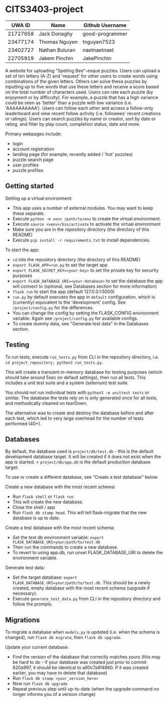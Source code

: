 # CITS3403-project

|UWA ID  |Name          |Github Username|
|--------|--------------|---------------|
|21727658|Jack Donaghy  |good-programmer|
|23477174|Thomas Nguyen |tnguyen7523    |
|23402727|Nathan Buluran|naetnaetnaet   |
|22705919|Jakem Pinchin |JakePinchin    |

A website for uploading "Spelling Bee"-esque puzzles. Users can upload a set of ten letters (A-Z) and 'request' for other users to create words using combinations of the given letters.
Others can solve these puzzles by inputting up to five words that use these letters and receive a score based on the total number of characters used.
Users can rate each puzzle (by enjoyment or by difficulty). For example, a puzzle that has a high variance could be seen as 'better' than a puzzle with low variance (i.e. 'AAAAAAAAAA').
Users can follow each other and access a follow-only leaderboard and view recent follow activity (i.e. followees' recent creations or ratings).
Users can search puzzles by name or creator, sort by date or rating, and filter by play count, completion status, date and more.

Primary webpages include:
- login
- account registration
- landing page (for example, recently added / 'hot' puzzles)
- puzzle search page
- user profiles
- puzzle profiles

## Getting started

Setting up a virtual environment:
- This app uses a number of external modules. You may want to keep these separate.
- Execute `python -m venv /path/to/env` to create the virtual environment.
- Execute `source <venv>/bin/activate` to activate the virtual environment
- Make sure you are in the repository directory (the directory of this README)
- Execute `pip install -r requirements.txt` to install dependencies.

To start the app:

- `cd` into the repository directory (the directory of this README)
- `export FLASK_APP=run.py` to set the target app
- `export FLASK_SECRET_KEY=<your-key>` to set the private key for security purposes
- `export FLASK_DATABASE_URI=<your-database>` to set the database the app will connect to (optional, see Databases section for more information)
- `flask run` to start the app (default 127.0.0.1:5000)
- `run.py` by default executes the app in `default` configuration, which is (currently) equivalent to the 'development' config. See `/project/config.py` for the differences.
- You can change the config by setting the FLASK_CONFIG environment variable. Again see `/project/config.py` for available configs.
- To create dummy data, see "Generate test data" in the Databases section.

## Testing

To run tests, execute `run_tests.py` from CLI in the repository directory, i.e. `cd project_repository; python3 run_tests.py`.

This will create a transient in-memory database for testing purposes (which should take around 5sec on default settings), then run all tests. This includes a unit test suite and a system (selenium) test suite.

You should *not* run individual tests with `python3 -m unittest tests` or similar. The database the tests rely on is only generated once for all tests, and methodically cleaned on tearDown. 

The alternative was to create and destroy the database before and after each test, which led to very large overhead for the number of tests performed (40+).

## Databases

By default, the database used is `project/db/test.db` - this is the default development database target. It will be created if it does not exist when the app is started.
    > `project/db/app.db` is the default production database target.

To use or create a different database, see "Create a test database" below.

Create a new database with the most recent schema:

- Run `flask shell` or `flask run`
- This will create the new database.
- Close the shell / app
- Run `flask db stamp head`. This will tell flask-migrate that the new database is up to date.

Create a test database with the most recent schema:

- Set the test db environment variable: `export FLASK_DATABASE_URI=your/path/to/test.db`
- Then run the commands to create a new database.
- To revert to using app.db, run unset FLASK_DATABASE_URI to delete the environment variable.

Generate test data:

- Set the target database: `export FLASK_DATABASE_URI=your/path/to/test.db`. This should be a newly created, empty database with the most recent schema (upgrade if necessary).
- Execute `generate_test_data.py` from CLI in the repository directory and follow the prompts.

## Migrations
To migrate a database when `models.py` is updated (i.e. when the schema is changed), run `flask db migrate`, then `flask db upgrade`.

Update your current database:

- Find the version of the database that correctly matches yours (this may be hard to do - if your database was created just prior to commit 820a997, it should be identical to a90c7a8f4860. If it was created earlier, you may have to delete that database)
- Run `flask db stamp <your_version_here>`
- Now run `flask db upgrade`
- Repeat previous step until up-to-date (when the upgrade command no longer informs you of a version change)